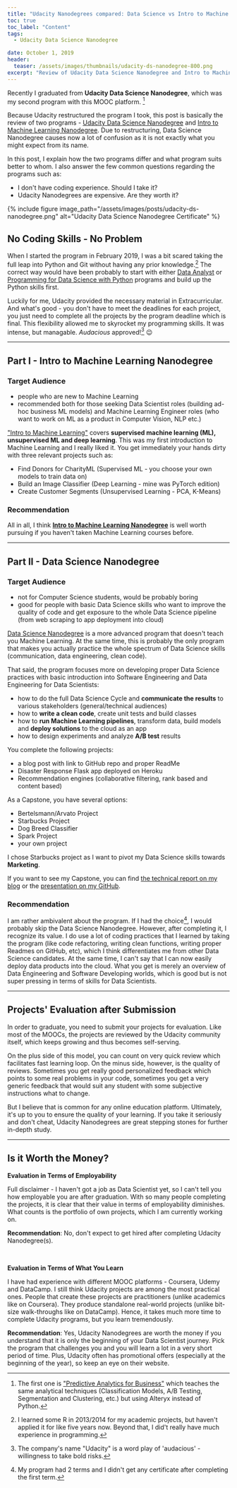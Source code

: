 ```yaml
---
title: "Udacity Nanodegrees compared: Data Science vs Intro to Machine Learning"
toc: true
toc_label: "Content"
tags:
  - Udacity Data Science Nanodegree

date: October 1, 2019
header:
  teaser: /assets/images/thumbnails/udacity-ds-nanodegree-800.png
excerpt: "Review of Udacity Data Science Nanodegree and Intro to Machine Learning Nanodegree"
---
```



Recently I graduated from **Udacity Data Science Nanodegree**, which was my second program with this MOOC platform. [^ft1] 

Because Udacity restructured the program I took, this post is basically the review of two programs - [Udacity Data Science Nanodegree](https://www.udacity.com/course/data-scientist-nanodegree--nd025) and [Intro to Machine Learning Nanodegree](https://www.udacity.com/course/intro-to-machine-learning-nanodegree--nd229). Due to restructuring, Data Science Nanodegree causes now a lot of confusion as it is not exactly what you might expect from its name.

In this post, I explain how the two programs differ and what program suits better to whom. I also answer the few common questions regarding the programs such as:
- I don't have coding experience. Should I take it?
- Udacity Nanodegrees are expensive. Are they worth it? 

{% include figure image_path="/assets/images/posts/udacity-ds-nanodegree.png" alt="Udacity Data Science Nanodegree Certificate" %}


## No Coding Skills - No Problem

When I started the program in February 2019, I was a bit scared taking the full leap into Python and Git without having any prior knowledge.[^ft2] The correct way would have been probably to start with either [Data Analyst](https://www.udacity.com/course/data-analyst-nanodegree--nd002) or [Programming for Data Science with Python](https://www.udacity.com/course/programming-for-data-science-nanodegree--nd104) programs and build up the Python skills first. 

Luckily for me, Udacity provided the necessary material in Extracurricular. And what's good - you don't have to meet the deadlines for each project, you just need to complete all the projects by the program deadline which is final. This flexibility allowed me to skyrocket my programming skills. It was intense, but managable. _Audacious_ approved![^ft3] 😉 

-----------------------------------------------------
## Part I - Intro to Machine Learning Nanodegree

### Target Audience
- people who are new to Machine Learning 
- recommended both for those seeking Data Scientist roles (building ad-hoc business ML models) and Machine Learning Engineer roles (who want to work on ML as a product in Computer Vision, NLP etc.)


["Intro to Machine Learning"](https://www.udacity.com/course/intro-to-machine-learning-nanodegree--nd229) covers **supervised machine learning (ML), unsupervised ML and deep learning**. 
This was my first introduction to Machine Learning and I really liked it. You get immediately your hands dirty with three relevant projects such as:
  - Find Donors for CharityML (Supervised ML - you choose your own models to train data on)
  - Build an Image Classifier (Deep Learning - mine was PyTorch edition)
  - Create Customer Segments (Unsupervised Learning - PCA, K-Means)


### Recommendation
All in all, I think **[Intro to Machine Learning Nanodegree](https://www.udacity.com/course/intro-to-machine-learning-nanodegree--nd229)** is well worth pursuing if you haven't taken Machine Learning courses before.

-----------------------------------------------------
## Part II - Data Science Nanodegree

### Target Audience
- not for Computer Science students, would be probably boring
- good for people with basic Data Science skills who want to improve the quality of code and get exposure to the whole Data Science pipeline (from web scraping to app deployment into cloud)


[Data Science Nanodegree](https://www.udacity.com/course/data-scientist-nanodegree--nd025) is a more advanced program that doesn't teach you Machine Learning. At the same time, this is probably the only program that makes you actually practice the whole spectrum of Data Science skills (communication, data engineering, clean code). 

 That said, the program focuses more on developing proper Data Science practices with basic introduction into Software Engineering and Data Engineering for Data Scientists:
-  how to do the full Data Science Cycle and **communicate the results** to various stakeholders (general/technical audiences)
-  how to **write a clean code**, create unit tests and build classes
-  how to **run Machine Learning pipelines**, transform data, build models and **deploy solutions** to the cloud as an app
-  how to design experiments and analyze **A/B test** results 


You complete the following projects:
  - a blog post with link to GitHub repo and proper ReadMe 
  - Disaster Response Flask app deployed on Heroku 
  - Recommendation engines (collaborative filtering, rank based and content based)


As a Capstone, you have several options:
  - Bertelsmann/Arvato Project
  - Starbucks Project
  - Dog Breed Classifier
  - Spark Project 
  - your own project

I chose Starbucks project as I want to pivot my Data Science skills towards **Marketing**. 

If you want to see my Capstone, you can find [the technical report on my blog](/Starbucks-Rewards-Program/) or the [presentation on my GitHub](https://github.com/k-bosko/Starbucks_rewards).

### Recommendation
I am rather ambivalent about the program. If I had the choice[^ft4], I would probably skip the Data Science Nanodegree. However, after completing it, I  recognize its value. I do use a lot of coding practices that I learned by taking the program (like code refactoring, writing clean functions, writing proper Readmes on GitHub, etc), which I think differentiates me from other Data Science candidates. At the same time, I can't say that I can now easily deploy data products into the cloud. What you get is merely an overview of Data Engineering and Software Developing worlds, which is good but is not super pressing in terms of skills for Data Scientists. 


-----------------------------------------------------
## Projects' Evaluation after Submission

In order to graduate, you need to submit your projects for evaluation. Like most of the MOOCs, the projects are reviewed by the Udacity community itself, which keeps growing and thus becomes self-serving. 

On the plus side of this model, you can count on very quick review which facilitates fast learning loop. On the minus side, however, is the quality of reviews. Sometimes you get really good personalized feedback which points to some real problems in your code, sometimes you get a very generic feedback that would suit any student with some subjective instructions what to change. 

But I believe that is common for any online education platform. Ultimately, it's up to you to ensure the quality of your learning. If you 
take it seriously and don't cheat, Udacity Nanodegrees are great stepping stones for further in-depth study.

-----------------------------------------------------
## Is it Worth the Money?

**Evaluation in Terms of Employability**

Full disclaimer - I haven't got a job as Data Scientist yet, so I can't tell you how employable you are after graduation. With so many people completing the projects, it is clear that their value in terms of employability diminishes. What counts is the portfolio of own projects, which I am currently working on.

**Recommendation**: 
No, don't expect to get hired after completing Udacity Nanodegree(s).

&nbsp;

**Evaluation in Terms of What You Learn**

I have had experience with different MOOC platforms - Coursera, Udemy and DataCamp. I still think Udacity projects are among the most practical ones. People that create these projects are practitioners (unlike academics like on Coursera). They produce standalone real-world projects (unlike bit-size walk-throughs like on DataCamp). Hence, it takes much more time to complete Udacity programs, but you learn tremendously. 

**Recommendation**: 
Yes, Udacity Nanodegrees are worth the money if you understand that it is only the beginning of your Data Scientist journey. Pick the program that challenges you and you will learn a lot in a very short period of time. Plus, Udacity often has promotional offers (especially at the beginning of the year), so keep an eye on their website.



[^ft1]: The first one is ["Predictive Analytics for Business"](https://www.udacity.com/course/predictive-analytics-for-business-nanodegree--nd008) which teaches the same analytical techniques (Classification Models, A/B Testing, Segmentation and Clustering, etc.) but using Alteryx instead of Python.
[^ft2]: I learned some R in 2013/2014 for my academic projects, but haven't applied it for like five years now. Beyond that, I did't really have much experience in programming. 
[^ft3]: The company's name "Udacity" is a word play of 'audacious' - willingness to take bold risks.
[^ft4]: My program had 2 terms and I didn't get any certificate after completing the first term. 